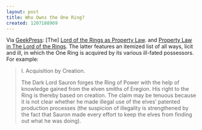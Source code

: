 ```yaml
---
layout: post
title: Who Owns the One Ring?
created: 1207188969
---
```

Via [GeekPress](http://www.geekpress.com/2008/03/property-law-issues-in-lord-of-rings.html):  [The] [Lord of the Rings as Property Law](http://lawiscool.com/2008/03/29/lord-of-the-rings-as-property-law/). and [Property Law in The Lord of the Rings](http://volokh.com/posts/1206859543.shtml).  The latter features an itemized list of all ways, licit and ill, in which the One Ring is acquired by its various ill-fated possessors.  For example:

> I. Acquisition by Creation.
>
> The Dark Lord Sauron forges the Ring of Power with the help of knowledge gained from the elven smiths of Eregion. His right to the Ring is thereby based on creation. The claim may be tenuous because it is not clear whether he made illegal use of the elves’ patented production processes (the suspicion of illegality is strengthened by the fact that Sauron made every effort to keep the elves from finding out what he was doing).
